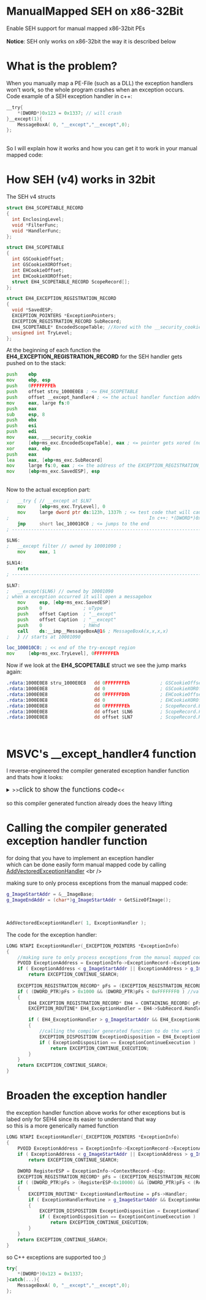 # ManualMapped SEH on x86-32Bit
Enable SEH support for manual mapped x86-32bit PEs <br /> <br />
**Notice**: SEH only works on x86-32bit the way it is described below<br />

# What is the problem?
When you manually map a PE-File (such as a DLL) the exception handlers won't work, so the whole program crashes when an exception occurs.<br />
Code example of a SEH exception handler in c++:<br />
```cpp
__try{
	*(DWORD*)0x123 = 0x1337; // will crash
}__except(1){
	MessageBoxA( 0, "__except","__except",0);
};
```
<br />So I will explain how it works and how you can get it to work in your manual mapped code:
<br />
# How SEH (v4) works in 32bit
The SEH v4 structs<br />
```cpp
struct EH4_SCOPETABLE_RECORD
{
  int EnclosingLevel;
  void *FilterFunc;
  void *HandlerFunc;
};

struct EH4_SCOPETABLE
{
  int GSCookieOffset;
  int GSCookieXOROffset;
  int EHCookieOffset;
  int EHCookieXOROffset;
  struct EH4_SCOPETABLE_RECORD ScopeRecord[];
};

struct EH4_EXCEPTION_REGISTRATION_RECORD
{
  void *SavedESP;
  EXCEPTION_POINTERS *ExceptionPointers;
  EXCEPTION_REGISTRATION_RECORD SubRecord;
  EH4_SCOPETABLE* EncodedScopeTable; //Xored with the __security_cookie
  unsigned int TryLevel;
};
```


At the beginning of each function the **EH4_EXCEPTION_REGISTRATION_RECORD** for the SEH handler gets pushed on to the stack:<br />
```asm
push    ebp
mov     ebp, esp
push    0FFFFFFFEh
push    offset stru_1000E0E8 ; <= EH4_SCOPETABLE
push    offset __except_handler4 ; <= the actual handler function address gets stored on the stack
mov     eax, large fs:0
push    eax
sub     esp, 8
push    ebx
push    esi
push    edi
mov     eax, ___security_cookie
xor     [ebp+ms_exc.EncodedScopeTable], eax ; <= pointer gets xored (not in v3 or even lower version)
xor     eax, ebp
push    eax
lea     eax, [ebp+ms_exc.SubRecord]
mov     large fs:0, eax ; <= the address of the EXCEPTION_REGISTRATION_RECORD gets stored in the segment register fs
mov     [ebp+ms_exc.SavedESP], esp
```
<br />
Now to the actual exception part:<br />

```asm
;   __try { // __except at $LN7
	mov     [ebp+ms_exc.TryLevel], 0
	mov     large dword ptr ds:123h, 1337h ; <= test code that will cause a 0xC0000005 exception
;                                                   In c++: *(DWORD*)0x123 = 0x1337;
	jmp     short loc_100010C0 ; <= jumps to the end
; ---------------------------------------------------------------------------

$LN6:
;   __except filter // owned by 10001090 ;
	mov     eax, 1

$LN14:
	retn
; ---------------------------------------------------------------------------

$LN7:
;   __except($LN6) // owned by 10001090
; when a exception occurred it will open a messagebox
	mov     esp, [ebp+ms_exc.SavedESP]
	push    0               ; uType
	push    offset Caption  ; "__except"
	push    offset Caption  ; "__except"
	push    0               ; hWnd
	call    ds:__imp__MessageBoxA@16 ; MessageBoxA(x,x,x,x)
;   } // starts at 10001090

loc_100010C0: ; << end of the try-except region
mov     [ebp+ms_exc.TryLevel], 0FFFFFFFEh
```


Now if we look at the **EH4_SCOPETABLE** struct we see the jump marks again:<br />

```asm
.rdata:1000E0E8 stru_1000E0E8   dd 0FFFFFFFEh           ; GSCookieOffset ; SEH scope table for function 10001050
.rdata:1000E0E8                 dd 0                    ; GSCookieXOROffset
.rdata:1000E0E8                 dd 0FFFFFFD8h           ; EHCookieOffset
.rdata:1000E0E8                 dd 0                    ; EHCookieXOROffset
.rdata:1000E0E8                 dd 0FFFFFFFEh           ; ScopeRecord.EnclosingLevel
.rdata:1000E0E8                 dd offset $LN6          ; ScopeRecord.FilterFunc
.rdata:1000E0E8                 dd offset $LN7          ; ScopeRecord.HandlerFunc
```

<br />

# MSVC's __except_handler4 function

I reverse-engineered the compiler generated exception handler function and thats how it looks:<br />

<details>
	<summary>>><big>click to show the functions code</big><<</summary>
	
```cpp
#define EH_EXCEPTION_NUMBER ('msc' | 0xE0000000)

EXCEPTION_DISPOSITION __cdecl _except_handler4(_EXCEPTION_RECORD *ExceptionRecord, EXCEPTION_REGISTRATION_RECORD *EstablisherFrame, _CONTEXT *ContextRecord, PVOID DispatcherContext)
{
	EH4_EXCEPTION_REGISTRATION_RECORD* EH4 = CONTAINING_RECORD( EstablisherFrame, EH4_EXCEPTION_REGISTRATION_RECORD, SubRecord );
	void* EH4_END = EH4+1;

	EH4_SCOPETABLE* ScopeTable = (EH4_SCOPETABLE *)(__security_cookie ^ (DWORD)EH4->EncodedScopeTable);
	/////////////////////////////////////////////////////////////////////////////////////////////////
	//Stack integrity checks:
	if ( ScopeTable->GSCookieOffset != -2 )
		__security_check_cookie(	*(DWORD*)(ScopeTable->GSCookieXOROffset +	(DWORD)EH4_END)
				/*XOR*/	^	*(DWORD*)(ScopeTable->GSCookieOffset +		(DWORD)EH4_END) );

	__security_check_cookie(	*(DWORD*)(ScopeTable->EHCookieXOROffset +	(DWORD)EH4_END)
			/*XOR*/	^	*(DWORD*)(ScopeTable->EHCookieOffset +		(DWORD)EH4_END) );
	/////////////////////////////////////////////////////////////////////////////////////////////////

	EXCEPTION_DISPOSITION HandlerResult = ExceptionContinueSearch;

	if ( ExceptionRecord->ExceptionFlags & 0x66 )
	{
		if ( EH4->TryLevel == -2 )
			return ExceptionContinueSearch;
		_EH4_LocalUnwind((DWORD)EstablisherFrame, -2, (DWORD)EH4_END, (DWORD)&__security_cookie);
	}
	else
	{
		EXCEPTION_POINTERS ExceptionPointers = {};
		ExceptionPointers.ExceptionRecord = ExceptionRecord;
		ExceptionPointers.ContextRecord = ContextRecord;
		EH4->ExceptionPointers = &ExceptionPointers;

		bool v13 = false;

		DWORD LastTryLevel = EH4->TryLevel;
		if ( LastTryLevel == -2 )
			return ExceptionContinueSearch;
		do
		{
			void* FilterFunc = ScopeTable->ScopeRecord[LastTryLevel].FilterFunc;
			int EnclosingLevel = ScopeTable->ScopeRecord[LastTryLevel].EnclosingLevel;
			EH4_SCOPETABLE_RECORD* pScopeRecord = &ScopeTable->ScopeRecord[LastTryLevel];
			if ( FilterFunc )
			{
				int FilterResult = _EH4_CallFilterFunc(FilterFunc, EH4_END);
				v13 = true;
				if ( FilterResult < 0 )
				{
					HandlerResult = ExceptionContinueExecution;
					goto LABEL_23;
				}
				if ( FilterResult > 0 )
				{
					if ( ExceptionRecord->ExceptionCode == EH_EXCEPTION_NUMBER
						&& _pDestructExceptionObject
						&& _IsNonwritableInCurrentImage((char *)&_pDestructExceptionObject) )
					{
						_pDestructExceptionObject(ExceptionRecord, 1);
					}
					_EH4_GlobalUnwind2(EstablisherFrame, ExceptionRecord);
					
					if ( EH4->TryLevel != LastTryLevel )
					{
						_EH4_LocalUnwind(EH4_END, &__security_cookie);
					}
					EH4->TryLevel = EnclosingLevel;
					/////////////////////////////////////////////////////////////////////////////////////////////////
					//Stack integrity checks:
					if ( ScopeTable->GSCookieOffset != -2 )
						__security_check_cookie(	*(DWORD*)(ScopeTable->GSCookieXOROffset +	(DWORD)EH4_END)
								/*XOR*/	^	*(DWORD*)(ScopeTable->GSCookieOffset +		(DWORD)EH4_END) );

					__security_check_cookie(	*(DWORD*)(ScopeTable->EHCookieXOROffset +	(DWORD)EH4_END)
							/*XOR*/	^	*(DWORD*)(ScopeTable->EHCookieOffset +		(DWORD)EH4_END) );
					/////////////////////////////////////////////////////////////////////////////////////////////////
					_EH4_TransferToHandler(pScopeRecord->HandlerFunc, EH4_END);
					__debugbreak();
					_crt_debugger_hook();
				}
			}
			else
			{
				v13 = true;
			}
			LastTryLevel = EnclosingLevel;
		}
		while ( LastTryLevel != -2 );
		if ( !v13 )
			return HandlerResult;
	}
LABEL_23:
	/////////////////////////////////////////////////////////////////////////////////////////////////
	//Stack integrity checks:
	if ( ScopeTable->GSCookieOffset != -2 )
		__security_check_cookie(	*(DWORD*)(ScopeTable->GSCookieXOROffset +	(DWORD)EH4_END)
								 ^	*(DWORD*)(ScopeTable->GSCookieOffset +		(DWORD)EH4_END) );

	__security_check_cookie(	*(DWORD*)(ScopeTable->EHCookieXOROffset +	(DWORD)EH4_END)
			/*XOR*/	 ^	*(DWORD*)(ScopeTable->EHCookieOffset +		(DWORD)EH4_END) );
	/////////////////////////////////////////////////////////////////////////////////////////////////
	return HandlerResult;
}
```

</details>

<br />
so this compiler generated function already does the heavy lifting

# Calling the compiler generated exception handler function
for doing that you have to implement an exception handler <br />which can be done easily form manual mapped code by calling [AddVectoredExceptionHandler](https://msdn.microsoft.com/en-us/library/windows/desktop/ms679274(v=vs.85).aspx) <br />

making sure to only process exceptions from the manual mapped code:<br />
```cpp
g_ImageStartAddr = &__ImageBase;
g_ImageEndAddr = (char*)g_ImageStartAddr + GetSizeOfImage();
```

<br />

```cpp
AddVectoredExceptionHandler( 1, ExceptionHandler );
```
The code for the exception handler:
<br />
```cpp
LONG NTAPI ExceptionHandler(_EXCEPTION_POINTERS *ExceptionInfo)
{
	//making sure to only process exceptions from the manual mapped code:
	PVOID ExceptionAddress = ExceptionInfo->ExceptionRecord->ExceptionAddress;
	if ( ExceptionAddress < g_ImageStartAddr || ExceptionAddress > g_ImageEndAddr )
		return EXCEPTION_CONTINUE_SEARCH;
	
	EXCEPTION_REGISTRATION_RECORD* pFs = (EXCEPTION_REGISTRATION_RECORD*) __readfsdword( 0 ); // mov pFs, large fs:0 ; <= reading from the segment register
	if ( (DWORD_PTR)pFs > 0x1000 && (DWORD_PTR)pFs < 0xFFFFFFF0 ) //validate pointer
	{
		EH4_EXCEPTION_REGISTRATION_RECORD* EH4 = CONTAINING_RECORD( pFs, EH4_EXCEPTION_REGISTRATION_RECORD, SubRecord );
		EXCEPTION_ROUTINE* EH4_ExceptionHandler = EH4->SubRecord.Handler;

		if ( EH4_ExceptionHandler > g_ImageStartAddr && EH4_ExceptionHandler < g_ImageEndAddr )//validate pointer
		{
			//calling the compiler generated function to do the work :D
			EXCEPTION_DISPOSITION ExceptionDisposition = EH4_ExceptionHandler( ExceptionInfo->ExceptionRecord, &EH4->SubRecord, ExceptionInfo->ContextRecord, nullptr ); 
			if ( ExceptionDisposition == ExceptionContinueExecution )
				return EXCEPTION_CONTINUE_EXECUTION;
		}
	}
	return EXCEPTION_CONTINUE_SEARCH;
}
```

# Broaden the exception handler
the exception handler function above works for other exceptions but is labed only for SEH4 since its easier to understand that way<br />
so this is a more generically named function<br />


```cpp
LONG NTAPI ExceptionHandler(_EXCEPTION_POINTERS *ExceptionInfo)
{
	PVOID ExceptionAddress = ExceptionInfo->ExceptionRecord->ExceptionAddress;
	if ( ExceptionAddress < g_ImageStartAddr || ExceptionAddress > g_ImageEndAddr )
		return EXCEPTION_CONTINUE_SEARCH;
	
	DWORD RegisterESP = ExceptionInfo->ContextRecord->Esp;
	EXCEPTION_REGISTRATION_RECORD* pFs = (EXCEPTION_REGISTRATION_RECORD*) __readfsdword( 0 ); // mov pFs, large fs:0 ; <= reading the segment register
	if ( (DWORD_PTR)pFs > (RegisterESP-0x10000) && (DWORD_PTR)pFs < (RegisterESP+0x10000) )
	{
		EXCEPTION_ROUTINE* ExceptionHandlerRoutine = pFs->Handler;
		if ( ExceptionHandlerRoutine > g_ImageStartAddr && ExceptionHandlerRoutine < g_ImageEndAddr )
		{
			EXCEPTION_DISPOSITION ExceptionDisposition = ExceptionHandlerRoutine( ExceptionInfo->ExceptionRecord, pFs, ExceptionInfo->ContextRecord, nullptr );
			if ( ExceptionDisposition == ExceptionContinueExecution )
				return EXCEPTION_CONTINUE_EXECUTION;
		}
	}
	return EXCEPTION_CONTINUE_SEARCH;
}
```

so C++ exceptions are supported too ;)<br />


```cpp
try{
	*(DWORD*)0x123 = 0x1337;
}catch(...){
	MessageBoxA( 0, "__except","__except",0);
};
```
